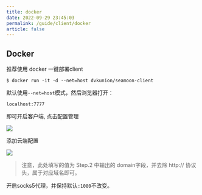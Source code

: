 ```yaml
---
title: docker 
date: 2022-09-29 23:45:03
permalink: /guide/client/docker
article: false
---
```


## Docker 

推荐使用 docker 一键部署client

```shell
$ docker run -it -d --net=host dvkunion/seamoon-client
```

默认使用`--net=host`模式，然后浏览器打开：

`localhost:7777`

即可开启客户端, 点击配置管理

![](https://cdn.dvkunion.cn/seamoon/04f8a842b0c24c5e93c37c7c20f91d72.png)

添加云端配置

![](https://cdn.dvkunion.cn/seamoon/dfcc22b01c4a4f358bdee59acc5c563b.png)

> 注意，此处填写的值为 Step.2 中输出的 domain字段，并去除 http:// 协议头，属于对应域名即可。
>

开启socks5代理，并保持默认`:1080`不改变。